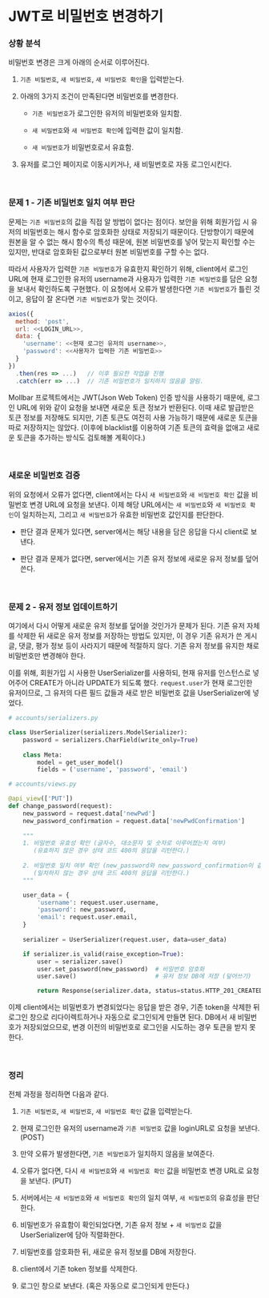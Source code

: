 # JWT로 비밀번호 변경하기

### 상황 분석

비밀번호 변경은 크게 아래의 순서로 이루어진다.

1. `기존 비밀번호`, `새 비밀번호`, `새 비밀번호 확인`을 입력받는다.

2. 아래의 3가지 조건이 만족된다면 비밀번호를 변경한다.

   - `기존 비밀번호`가 로그인한 유저의 비밀번호와 일치함.
   
   - `새 비밀번호`와 `새 비밀번호 확인`에 입력한 값이 일치함.
   
   - `새 비밀번호`가 비밀번호로서 유효함.
   
3. 유저를 로그인 페이지로 이동시키거나, 새 비밀번호로 자동 로그인시킨다.

<br>

### 문제 1 - 기존 비밀번호 일치 여부 판단

문제는 `기존 비밀번호`의 값을 직접 알 방법이 없다는 점이다. 보안을 위해 회원가입 시 유저의 비밀번호는 해시 함수로 암호화한 상태로 저장되기 때문이다. 단방향이기 때문에 원본을 알 수 없는 해시 함수의 특성 때문에, 원본 비밀번호를 넣어 맞는지 확인할 수는 있지만, 반대로 암호화된 값으로부터 원본 비밀번호를 구할 수는 없다. 

따라서 사용자가 입력한 `기존 비밀번호`가 유효한지 확인하기 위해, client에서 로그인 URL에 현재 로그인한 유저의 username과 사용자가 입력한 `기존 비밀번호`를 담은 요청을 보내서 확인하도록 구현했다. 이 요청에서 오류가 발생한다면 `기존 비밀번호`가 틀린 것이고, 응답이 잘 온다면 `기존 비밀번호`가 맞는 것이다.

```javascript
axios({
  method: 'post',
  url: <<LOGIN_URL>>,
  data: {
    'username': <<현재 로그인 유저의 username>>,
    'password': <<사용자가 입력한 기존 비밀번호>>
  }
})
  .then(res => ...)   // 이후 필요한 작업을 진행
  .catch(err => ...)  // 기존 비밀번호가 일치하지 않음을 알림.
```

Mollbar 프로젝트에서는 JWT(Json Web Token) 인증 방식을 사용하기 때문에, 로그인 URL에 위와 같이 요청을 보내면 새로운 토큰 정보가 반환된다. 이때 새로 발급받은 토큰 정보를 저장해도 되지만, 기존 토큰도 여전히 사용 가능하기 때문에 새로운 토큰을 따로 저장하지는 않았다. (이후에 blacklist를 이용하여 기존 토큰의 효력을 없애고 새로운 토큰을 추가하는 방식도 검토해볼 계획이다.)

<br>

### 새로운 비밀번호 검증

위의 요청에서 오류가 없다면, client에서는 다시 `새 비밀번호`와 `새 비밀번호 확인` 값을 비밀번호 변경 URL에 요청을 보낸다. 이제 해당 URL에서는 `새 비밀번호`와 `새 비밀번호 확인`이 일치하는지, 그리고 `새 비밀번호`가 유효한 비밀번호 값인지를 판단한다. 

- 판단 결과 문제가 있다면, server에서는 해당 내용을 담은 응답을 다시 client로 보낸다.

- 판단 결과 문제가 없다면, server에서는 기존 유저 정보에 새로운 유저 정보를 덮어쓴다.

<br>

### 문제 2 - 유저 정보 업데이트하기

여기에서 다시 어떻게 새로운 유저 정보를 덮어쓸 것인가가 문제가 된다. 기존 유저 자체를 삭제한 뒤 새로운 유저 정보를 저장하는 방법도 있지만, 이 경우 기존 유저가 쓴 게시글, 댓글, 평가 정보 등이 사라지기 때문에 적절하지 않다. 기존 유저 정보를 유지한 채로 비밀번호만 변경해야 한다.

이를 위해, 회원가입 시 사용한 UserSerializer를 사용하되, 현재 유저를 인스턴스로 넣어주어 CREATE가 아니라 UPDATE가 되도록 했다. `request.user`가 현재 로그인한 유저이므로, 그 유저의 다른 필드 값들과 새로 받은 비밀번호 값을 UserSerializer에 넣었다.

```python
# accounts/serializers.py

class UserSerializer(serializers.ModelSerializer):
    password = serializers.CharField(write_only=True)
    
    class Meta:
        model = get_user_model()
        fields = ('username', 'password', 'email')
```

```python
# accounts/views.py

@api_view(['PUT'])
def change_password(request):
    new_password = request.data['newPwd']
    new_password_confirmation = request.data['newPwdConfirmation']
    
    """
    1. 비밀번호 유효성 확인 (글자수, 대소문자 및 숫자로 이루어졌는지 여부)
       (유효하지 않은 경우 상태 코드 400의 응답을 리턴한다.)
    
    2. 비밀번호 일치 여부 확인 (new_password와 new_password_confirmation이 같은지 여부)
       (일치하지 않는 경우 상태 코드 400의 응답을 리턴한다.)
    """

    user_data = {
        'username': request.user.username,
        'password': new_password,
        'email': request.user.email,
    }
    
    serializer = UserSerializer(request.user, data=user_data)

    if serializer.is_valid(raise_exception=True):
        user = serializer.save()
        user.set_password(new_password)  # 비밀번호 암호화
        user.save()                      # 유저 정보 DB에 저장 (덮어쓰기)

        return Response(serializer.data, status=status.HTTP_201_CREATED)
```

이제 client에서는 비밀번호가 변경되었다는 응답을 받은 경우, 기존 token을 삭제한 뒤 로그인 창으로 리다이렉트하거나 자동으로 로그인되게 만들면 된다. DB에서 새 비밀번호가 저장되었으므로, 변경 이전의 비밀번호로 로그인을 시도하는 경우 토큰을 받지 못한다.

<br>

### 정리

전체 과정을 정리하면 다음과 같다.

1. `기존 비밀번호`, `새 비밀번호`, `새 비밀번호 확인` 값을 입력받는다.

2. 현재 로그인한 유저의 username과 `기존 비밀번호` 값을 loginURL로 요청을 보낸다. (POST)
   
3. 만약 오류가 발생한다면, `기존 비밀번호`가 일치하지 않음을 보여준다.

4. 오류가 없다면, 다시 `새 비밀번호`와 `새 비밀번호 확인` 값을 비밀번호 변경 URL로 요청을 보낸다. (PUT)

5. 서버에서는 `새 비밀번호`와 `새 비밀번호 확인`의 일치 여부, `새 비밀번호`의 유효성을 판단한다.

6. 비밀번호가 유효함이 확인되었다면, 기존 유저 정보 + `새 비밀번호` 값을 UserSerializer에 담아 직렬화한다.

7. 비밀번호를 암호화한 뒤, 새로운 유저 정보를 DB에 저장한다.

8. client에서 기존 token 정보를 삭제한다.

9. 로그인 창으로 보낸다. (혹은 자동으로 로그인되게 만든다.)